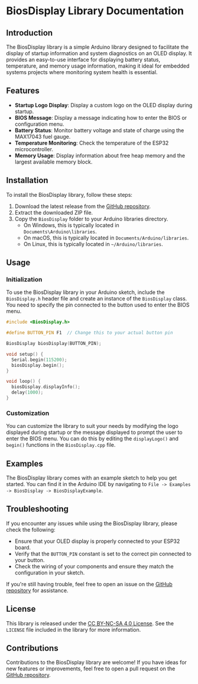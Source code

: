 # BiosDisplay Library Documentation

## Introduction

The BiosDisplay library is a simple Arduino library designed to facilitate the display of startup information and system diagnostics on an OLED display. It provides an easy-to-use interface for displaying battery status, temperature, and memory usage information, making it ideal for embedded systems projects where monitoring system health is essential.

## Features

- **Startup Logo Display**: Display a custom logo on the OLED display during startup.
- **BIOS Message**: Display a message indicating how to enter the BIOS or configuration menu.
- **Battery Status**: Monitor battery voltage and state of charge using the MAX17043 fuel gauge.
- **Temperature Monitoring**: Check the temperature of the ESP32 microcontroller.
- **Memory Usage**: Display information about free heap memory and the largest available memory block.

## Installation

To install the BiosDisplay library, follow these steps:

1. Download the latest release from the [GitHub repository](https://github.com/your-username/BiosDisplay).
2. Extract the downloaded ZIP file.
3. Copy the `BiosDisplay` folder to your Arduino libraries directory.
   - On Windows, this is typically located in `Documents\Arduino\libraries`.
   - On macOS, this is typically located in `Documents/Arduino/libraries`.
   - On Linux, this is typically located in `~/Arduino/libraries`.

## Usage

### Initialization

To use the BiosDisplay library in your Arduino sketch, include the `BiosDisplay.h` header file and create an instance of the `BiosDisplay` class. You need to specify the pin connected to the button used to enter the BIOS menu.

```cpp
#include <BiosDisplay.h>

#define BUTTON_PIN F1  // Change this to your actual button pin

BiosDisplay biosDisplay(BUTTON_PIN);

void setup() {
  Serial.begin(115200);
  biosDisplay.begin();
}

void loop() {
  biosDisplay.displayInfo();
  delay(1000);
}
```

### Customization

You can customize the library to suit your needs by modifying the logo displayed during startup or the message displayed to prompt the user to enter the BIOS menu. You can do this by editing the `displayLogo()` and `begin()` functions in the `BiosDisplay.cpp` file.

## Examples

The BiosDisplay library comes with an example sketch to help you get started. You can find it in the Arduino IDE by navigating to `File -> Examples -> BiosDisplay -> BiosDisplayExample`.

## Troubleshooting

If you encounter any issues while using the BiosDisplay library, please check the following:

- Ensure that your OLED display is properly connected to your ESP32 board.
- Verify that the `BUTTON_PIN` constant is set to the correct pin connected to your button.
- Check the wiring of your components and ensure they match the configuration in your sketch.

If you're still having trouble, feel free to open an issue on the [GitHub repository](https://github.com/your-username/BiosDisplay) for assistance.

## License

This library is released under the [CC BY-NC-SA 4.0 License](https://creativecommons.org/licenses/by-nc-sa/4.0/). See the `LICENSE` file included in the library for more information.

## Contributions

Contributions to the BiosDisplay library are welcome! If you have ideas for new features or improvements, feel free to open a pull request on the [GitHub repository](https://github.com/your-username/BiosDisplay).
